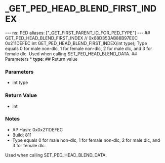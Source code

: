 # _GET_PED_HEAD_BLEND_FIRST_INDEX

--- ns: PED aliases: ["_GET_FIRST_PARENT_ID_FOR_PED_TYPE"] --- ## GET_PED_HEAD_BLEND_FIRST_INDEX  // 0x68D353AB88B97E0C 0x211DEFEC int GET_PED_HEAD_BLEND_FIRST_INDEX(int type);  Type equals 0 for male non-dlc, 1 for female non-dlc, 2 for male dlc, and 3 for female dlc. Used when calling SET_PED_HEAD_BLEND_DATA.  ## Parameters * **type**:  ## Return value

### Parameters
* int type

### Return Value
* int

### Notes
* AP Hash: 0x0x211DEFEC
* Build: 811
* Type equals 0 for male non-dlc, 1 for female non-dlc, 2 for male dlc, and 3 for female dlc.

Used when calling SET_PED_HEAD_BLEND_DATA.

